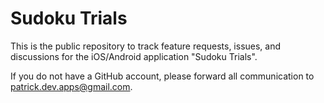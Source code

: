 # Sudoku Trials

This is the public repository to track feature requests, issues, and discussions for the iOS/Android application "Sudoku Trials".

If you do not have a GitHub account, please forward all communication to patrick.dev.apps@gmail.com.
